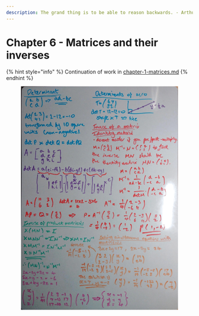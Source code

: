 ```yaml
---
description: The grand thing is to be able to reason backwards. - Arthur Conan Doyle.
---
```


# Chapter 6 - Matrices and their inverses

{% hint style="info" %}
Continuation of work in [chapter-1-matrices.md](chapter-1-matrices.md "mention")
{% endhint %}

<figure><img src="../../.gitbook/assets/C6 Matrices and their inverses-1.png" alt=""><figcaption></figcaption></figure>
